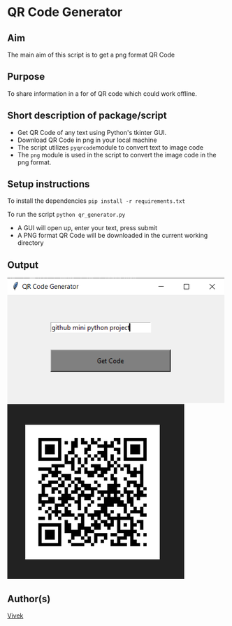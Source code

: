 # QR Code Generator

## Aim
The main aim of this script is to get a png format QR Code

## Purpose

To share information in a for of QR code which could work offline.


## Short description of package/script

- Get QR Code of any text using Python's tkinter GUI.
- Download QR Code in png in your local machine
- The script utilizes `pyqrcode`module to convert text to image code
- The `png` module is used in the script to convert the image code in the png format.


## Setup instructions

To install the dependencies
`
pip install -r requirements.txt
`

To run the script
`
python qr_generator.py
`
- A GUI will open up, enter your text, press submit
- A PNG format QR Code will be downloaded in the current working directory

## Output
![](./Images/vivekScreen01.png)
<br/>
![](./Images/vivekScreen02.png)


## Author(s)

[Vivek](https://github.com/vivekthedev)

